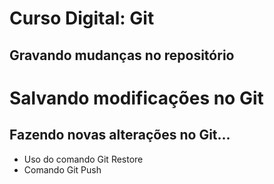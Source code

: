 # Curso Digital: Git

## Gravando mudanças no repositório

# Salvando modificações no Git

## Fazendo novas alterações no Git...

* Uso do comando Git Restore
* Comando Git Push
